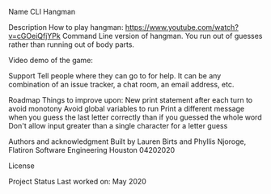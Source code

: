 Name
CLI Hangman

Description
How to play hangman: https://www.youtube.com/watch?v=cGOeiQfjYPk
Command Line version of hangman. You run out of guesses rather than running out of body parts. 

Video demo of the game: 

Support
Tell people where they can go to for help. It can be any combination of an issue tracker, a chat room, an email address, etc.

Roadmap
    Things to improve upon:
        New print statement after each turn to avoid monotony
        Avoid global variables to run
        Print a different message when you guess the last letter correctly than if you guessed the whole word
        Don't allow input greater than a single character for a letter guess

Authors and acknowledgment
Built by Lauren Birts and Phyllis Njoroge, Flatiron Software Engineering Houston 04202020

License

Project Status
    Last worked on: May 2020